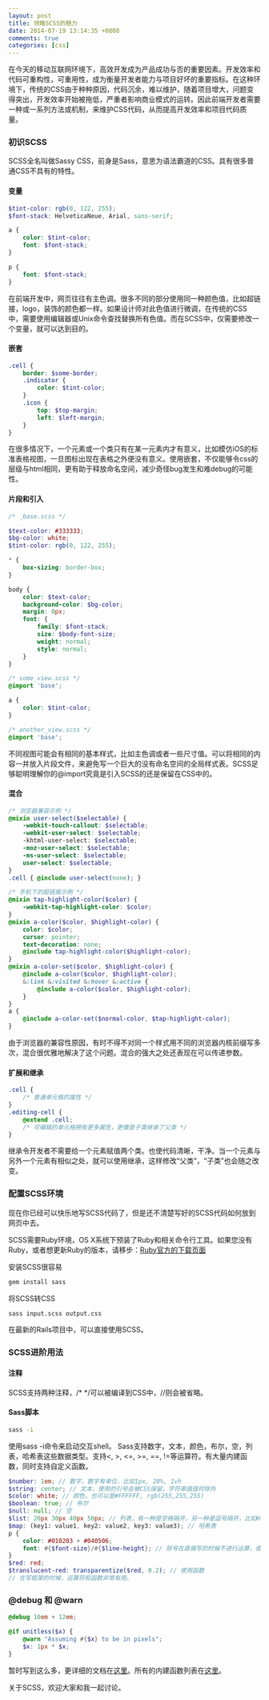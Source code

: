 ```yaml
---
layout: post
title: 领略SCSS的魅力
date: 2014-07-19 13:14:35 +0800
comments: true
categories: [css]
---
```

在今天的移动互联网环境下，高效开发成为产品成功与否的重要因素。开发效率和代码可重构性，可重用性，成为衡量开发者能力与项目好坏的重要指标。在这种环境下，传统的CSS由于种种原因，代码沉余，难以维护，随着项目增大，问题变得突出，开发效率开始被拖低，严重者影响商业模式的运转。因此前端开发者需要一种或一系列方法或机制，来维护CSS代码，从而提高开发效率和项目代码质量。
### 初识SCSS
SCSS全名叫做Sassy CSS，前身是Sass，意思为语法霸道的CSS。具有很多普通CSS不具有的特性。
#### 变量
``` scss
$tint-color: rgb(0, 122, 255);
$font-stack: HelveticaNeue, Arial, sans-serif;

a {
    color: $tint-color;
    font: $font-stack;
}

p {
    font: $font-stack;
}

```
在前端开发中，网页往往有主色调。很多不同的部分使用同一种颜色值，比如超链接，logo，装饰的颜色都一样。如果设计师对此色值进行微调，在传统的CSS中，需要使用编辑器或Unix命令查找替换所有色值。而在SCSS中，仅需要修改一个变量，就可以达到目的。
#### 嵌套
``` scss
.cell {
    border: $some-border;
    .indicator {
        color: $tint-color;
    }
    .icon {
        top: $top-margin;
        left: $left-margin;
    }     
}
```
在很多情况下，一个元素或一个类只有在某一元素内才有意义，比如模仿iOS的标准表格视图，一旦图标出现在表格之外便没有意义。使用嵌套，不仅能够令css的层级与html相同，更有助于释放命名空间，减少奇怪bug发生和难debug的可能性。
#### 片段和引入
``` scss
/* _base.scss */

$text-color: #333333;
$bg-color: white;
$tint-color: rgb(0, 122, 255);

* {
    box-sizing: border-box;
}

body {
    color: $text-color;
    background-color: $bg-color;
    margin: 0px;
    font: {
        family: $font-stack;
        size: $body-font-size;
        weight: normal;
        style: normal;
    }
}

/* some_view.scss */
@import 'base';

a {
    color: $tint-color;
}

/* another_view.scss */
@import 'base';

```
不同视图可能会有相同的基本样式，比如主色调或者一些尺寸值。可以将相同的内容一并放入片段文件，来避免写一个巨大的没有命名空间的全局样式表。SCSS足够聪明理解你的@import究竟是引入SCSS的还是保留在CSS中的。
#### 混合
``` scss
/* 浏览器兼容示例 */
@mixin user-select($selectable) {
    -webkit-touch-callout: $selectable;
    -webkit-user-select: $selectable;
    -khtml-user-select: $selectable;
    -moz-user-select: $selectable;
    -ms-user-select: $selectable;
    user-select: $selectable;
}
.cell { @include user-select(none); }

/* 手机下的超链接示例 */
@mixin tap-highlight-color($color) {
    -webkit-tap-highlight-color: $color;
}
@mixin a-color($color, $highlight-color) {
    color: $color;
    cursor: pointer;
    text-decoration: none;
    @include tap-highlight-color($highlight-color);
}
@mixin a-color-set($color, $highlight-color) {
    @include a-color($color, $highlight-color);
    &:link &:visited &:hover &:active {
        @include a-color($color, $highlight-color);
    }
}
a {
    @include a-color-set($normal-color, $tap-highlight-color);
}
```
由于浏览器的兼容性原因，有时不得不对同一个样式用不同的浏览器内核前缀写多次，混合很优雅地解决了这个问题。混合的强大之处还表现在可以传递参数。
#### 扩展和继承
``` scss
.cell {
    /* 普通单元格的属性 */
}
.editing-cell {
    @extend .cell;
    /* 可编辑的单元格拥有更多属性，更像是子类继承了父类 */
}
```
继承令开发者不需要给一个元素赋值两个类。也使代码清晰，干净。当一个元素与另外一个元素有相似之处，就可以使用继承，这样修改“父类”，“子类”也会随之改变。
### 配置SCSS环境
现在你已经可以快乐地写SCSS代码了，但是还不清楚写好的SCSS代码如何放到网页中去。
  
SCSS需要Ruby环境，OS X系统下预装了Ruby和相关命令行工具。如果您没有Ruby，或者想更新Ruby的版本，请移步：[Ruby官方的下载页面](https://www.ruby-lang.org/en/downloads/)
  
安装SCSS很容易
``` sh
gem install sass
```

将SCSS转CSS
``` sh
sass input.scss output.css
```
在最新的Rails项目中，可以直接使用SCSS。
### SCSS进阶用法
#### 注释
SCSS支持两种注释，/\* \*/可以被编译到CSS中，//则会被省略。
#### Sass脚本
``` bash
sass -i
```
使用sass -i命令来启动交互shell。
Sass支持数字，文本，颜色，布尔，空，列表，哈希表这些数据类型。支持<, >, <=, >=, ==, !=等运算符。有大量内建函数，同时支持自定义函数。
``` scss
$number: 1em; // 数字，数字有单位，比如1px, 20%, 1vh
$string: center; // 文本，使用的引号会被CSS保留，字符串插值时除外
$color: white; // 颜色，也可以是#FFFFFF, rgb(255,255,255)
$boolean: true; // 布尔
$null: null; // 空
$list: 20px 30px 40px 50px; // 列表，有一种是空格隔开，另一种是逗号隔开，比如Helvetica, Arial, sans-serif
$map: (key1: value1, key2: value2, key3: value3); // 哈希表
p {
    color: #010203 + #040506;
    font: #{$font-size}/#{$line-height}; // 除号在直接写的时候不进行运算，使用变量时，可以使用插值来避免运算。
}
$red: red;
$translucent-red: transparentize($red, 0.2); // 使用函数
// 在写框架的时候，运算符和函数非常有用。
```
### @debug 和 @warn
``` scss
@debug 10em + 12em;
```
``` scss
@if unitless($x) {
    @warn "Assuming #{$x} to be in pixels";
    $x: 1px * $x;
}
```
暂时写到这么多，更详细的文档在[这里](http://sass-lang.com/documentation/file.SASS_REFERENCE.html)。所有的内建函数列表在[这里](http://sass-lang.com/documentation/Sass/Script/Functions.html)。

关于SCSS，欢迎大家和我一起讨论。